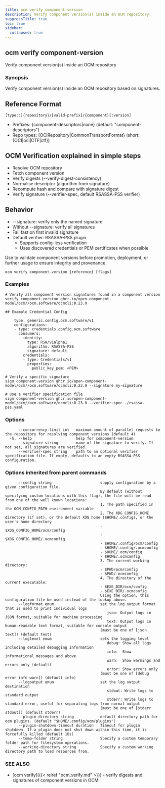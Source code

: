 ```yaml
---
title: ocm verify component-version
description: Verify component version(s) inside an OCM repository.
suppressTitle: true
toc: true
sidebar:
  collapsed: true
---
```


## ocm verify component-version

Verify component version(s) inside an OCM repository

### Synopsis

Verify component version(s) inside an OCM repository based on signatures.

## Reference Format

	[type::]{repository}/[valid-prefix]/{component}[:version]

- Prefixes: {component-descriptors|none} (default: "component-descriptors")  
- Repo types: {OCIRepository|CommonTransportFormat} (short: {OCI|oci|CTF|ctf})

## OCM Verification explained in simple steps

- Resolve OCM repository  
- Fetch component version  
- Verify digests (--verify-digest-consistency)  
- Normalise descriptor (algorithm from signature)  
- Recompute hash and compare with signature digest  
- Verify signature (--verifier-spec, default RSASSA-PSS verifier)  

## Behavior

- --signature: verify only the named signature  
- Without --signature: verify all signatures  
- Fail fast on first invalid signature  
- Default verifier: RSASSA-PSS plugin  
  - Supports config-less verification  
  - Uses discovered credentials or PEM certificates when possible  

Use to validate component versions before promotion, deployment, or further usage to ensure integrity and provenance.

```
ocm verify component-version {reference} [flags]
```

### Examples

```
# Verify all component version signatures found in a component version
verify component-version ghcr.io/open-component-model/ocm//ocm.software/ocmcli:0.23.0

## Example Credential Config

    type: generic.config.ocm.software/v1
    configurations:
    - type: credentials.config.ocm.software
      consumers:
      - identity:
          type: RSA/v1alpha1
          algorithm: RSASSA-PSS
          signature: default
        credentials:
        - type: Credentials/v1
          properties:
            public_key_pem: <PEM>

# Verify a specific signature
sign component-version ghcr.io/open-component-model/ocm//ocm.software/ocmcli:0.23.0 --signature my-signature

# Use a verifier specification file
sign component-version ghcr.io/open-component-model/ocm//ocm.software/ocmcli:0.23.0 --verifier-spec ./rsassa-pss.yaml
```

### Options

```
      --concurrency-limit int   maximum amount of parallel requests to the repository for resolving component versions (default 4)
  -h, --help                    help for component-version
      --signature string        name of the signature to verify. If not set, all signatures are verified.
      --verifier-spec string    path to an optional verifier specification file. If empty, defaults to an empty RSASSA-PSS configuration.
```

### Options inherited from parent commands

```
      --config string                      supply configuration by a given configuration file.
                                           By default (without specifying custom locations with this flag), the file will be read from one of the well known locations:
                                           1. The path specified in the OCM_CONFIG_PATH environment variable
                                           2. The XDG_CONFIG_HOME directory (if set), or the default XDG home ($HOME/.config), or the user's home directory
                                           - $XDG_CONFIG_HOME/ocm/config
                                           - $XDG_CONFIG_HOME/.ocmconfig
                                           - $HOME/.config/ocm/config
                                           - $HOME/.config/.ocmconfig
                                           - $HOME/.ocm/config
                                           - $HOME/.ocmconfig
                                           3. The current working directory:
                                           - $PWD/ocm/config
                                           - $PWD/.ocmconfig
                                           4. The directory of the current executable:
                                           - $EXE_DIR/ocm/config
                                           - $EXE_DIR/.ocmconfig
                                           Using the option, this configuration file be used instead of the lookup above.
      --logformat enum                     set the log output format that is used to print individual logs
                                              json: Output logs in JSON format, suitable for machine processing
                                              text: Output logs in human-readable text format, suitable for console output
                                           (must be one of [json text]) (default text)
      --loglevel enum                      sets the logging level
                                              debug: Show all logs including detailed debugging information
                                              info:  Show informational messages and above
                                              warn:  Show warnings and errors only (default)
                                              error: Show errors only
                                           (must be one of [debug error info warn]) (default info)
      --logoutput enum                     set the log output destination
                                              stdout: Write logs to standard output
                                              stderr: Write logs to standard error, useful for separating logs from normal output
                                           (must be one of [stderr stdout]) (default stderr)
      --plugin-directory string            default directory path for ocm plugins. (default "$HOME/.config/ocm/plugins")
      --plugin-shutdown-timeout duration   Timeout for plugin shutdown. If a plugin does not shut down within this time, it is forcefully killed (default 10s)
      --temp-folder string                 Specify a custom temporary folder path for filesystem operations.
      --working-directory string           Specify a custom working directory path to load resources from.
```

### SEE ALSO

* [ocm verify]({{< relref "ocm_verify.md" >}})	 - verify digests and signatures of component versions in OCM

